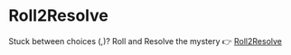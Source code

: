 # Roll2Resolve

Stuck between choices (,)? Roll and Resolve the mystery 👉 [Roll2Resolve](https://vaibhavipatil03.github.io/Roll2Resolve/)
